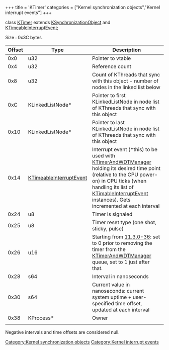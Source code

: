 +++
title = 'KTimer'
categories = ["Kernel synchronization objects","Kernel interrupt events"]
+++

class [KTimer](KTimer "wikilink") extends
[KSynchronizationObject](KSynchronizationObject "wikilink") and
[KTimeableInterruptEvent](KTimeableInterruptEvent "wikilink");

Size : 0x3C bytes

| Offset | Type                                                          | Description                                                                                                                                                                                                                                                                                                    |
|--------|---------------------------------------------------------------|----------------------------------------------------------------------------------------------------------------------------------------------------------------------------------------------------------------------------------------------------------------------------------------------------------------|
| 0x0    | u32                                                           | Pointer to vtable                                                                                                                                                                                                                                                                                              |
| 0x4    | u32                                                           | Reference count                                                                                                                                                                                                                                                                                                |
| 0x8    | u32                                                           | Count of KThreads that sync with this object - number of nodes in the linked list below                                                                                                                                                                                                                        |
| 0xC    | KLinkedListNode\*                                             | Pointer to first KLinkedListNode in node list of KThreads that sync with this object                                                                                                                                                                                                                           |
| 0x10   | KLinkedListNode\*                                             | Pointer to last KLinkedListNode in node list of KThreads that sync with this object                                                                                                                                                                                                                            |
| 0x14   | [KTimeableInterruptEvent](KTimeableInterruptEvent "wikilink") | Interrupt event (\*this) to be used with [KTimerAndWDTManager](KTimerAndWDTManager "wikilink") holding its desired time point (relative to the CPU power-on) in CPU ticks (when handling its list of [KTimableInterruptEvent](KTimableInterruptEvent "wikilink") instances). Gets incremented at each interval |
| 0x24   | u8                                                            | Timer is signaled                                                                                                                                                                                                                                                                                              |
| 0x25   | u8                                                            | Timer reset type (one shot, sticky, pulse)                                                                                                                                                                                                                                                                     |
| 0x26   | u16                                                           | Starting from [11.3.0-36](11.3.0-36 "wikilink"): set to 0 prior to removing the timer from the [KTimerAndWDTManager](KTimerAndWDTManager "wikilink") queue, set to 1 just after that.                                                                                                                          |
| 0x28   | s64                                                           | Interval in nanoseconds                                                                                                                                                                                                                                                                                        |
| 0x30   | s64                                                           | Current value in nanoseconds: current system uptime + user-specified time offset, updated at each interval                                                                                                                                                                                                     |
| 0x38   | KProcess\*                                                    | Owner                                                                                                                                                                                                                                                                                                          |
|        |                                                               |                                                                                                                                                                                                                                                                                                                |

Negative intervals and time offsets are considered null.

[Category:Kernel synchronization
objects](Category:Kernel_synchronization_objects "wikilink")
[Category:Kernel interrupt
events](Category:Kernel_interrupt_events "wikilink")